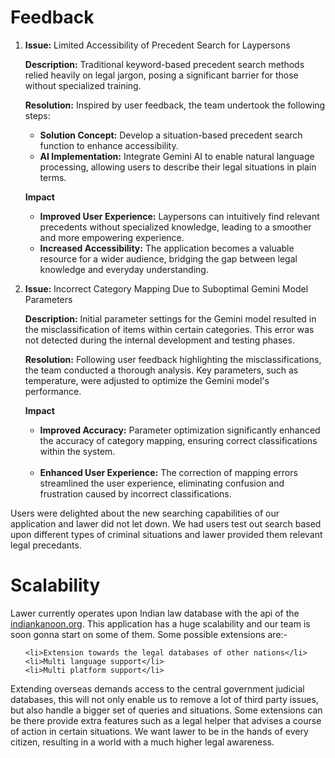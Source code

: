# Feedback
<ol>
<li>
<p>
<b>Issue:</b>  Limited Accessibility of Precedent Search for Laypersons
</p>
<p>
<b>Description:</b> Traditional keyword-based precedent search methods relied heavily on legal jargon, posing a significant barrier for those without specialized training.
</p>
<p>
<b>Resolution:</b>  Inspired by user feedback, the team undertook the following steps:
<ul>
<li><b>Solution Concept:</b> Develop a situation-based precedent search function to enhance accessibility.</li>
<li><b>AI Implementation:</b> Integrate Gemini AI to enable natural language processing, allowing users to describe their legal situations in plain terms.</li>
</ul>
</p>
<p>
<b>Impact</b><br>
<ul>
<li><b>Improved User Experience:</b> Laypersons can intuitively find relevant precedents without specialized knowledge, leading to a smoother and more empowering experience.<br></li>
<li><b>Increased Accessibility:</b> The application becomes a valuable resource for a wider audience, bridging the gap between legal knowledge and everyday understanding.</li>
</ul>
</p>
</li>

<li>
<p>
<b>Issue:</b> Incorrect Category Mapping Due to Suboptimal Gemini Model Parameters
</p>
<p>
<b>Description:</b> Initial parameter settings for the Gemini model resulted in the misclassification of items within certain categories. This error was not detected during the internal development and testing phases.
</p>
<b>Resolution:</b>  Following user feedback highlighting the misclassifications, the team conducted a thorough analysis.  Key parameters, such as temperature, were adjusted to optimize the Gemini model's performance.
<p>
<b>Impact</b><br>
<ul>
<li><b>Improved Accuracy:</b> Parameter optimization significantly enhanced the accuracy of category mapping, ensuring correct classifications within the system.</li><br>
<li><b>Enhanced User Experience:</b> The correction of mapping errors streamlined the user experience, eliminating confusion and frustration caused by incorrect classifications.</li>
</ul>
</p>
</li>
</ol>
<p>Users were delighted about the new searching capabilities of our application and lawer did not let down. We had users test out search based upon different types of criminal situations and lawer provided them relevant legal precedants. </p>

# Scalability

Lawer currently operates upon Indian law database with the api of the [indiankanoon.org](https://indiankanoon.org/). This application has a huge scalability and our team is soon gonna start on some of them. Some possible extensions are:- 
<ul>

    <li>Extension towards the legal databases of other nations</li>
    <li>Multi language support</li>
    <li>Multi platform support</li>
</ul>
Extending overseas demands access to the central government judicial databases, this will not only enable us to remove a lot of third party issues, but also handle a bigger set of queries and situations. Some extensions can be there provide extra features such as a legal helper that advises a course of action in certain situations. We want lawer to be in the hands of every citizen, resulting in a world with a much higher legal awareness. 

